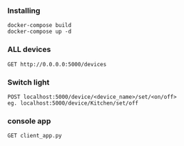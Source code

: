### Installing
```
docker-compose build
docker-compose up -d
```
### ALL devices
```
GET http://0.0.0.0:5000/devices
```
### Switch light
```
POST localhost:5000/device/<device_name>/set/<on/off>
eg. localhost:5000/device/Kitchen/set/off
```
### console app
```
GET client_app.py
```
